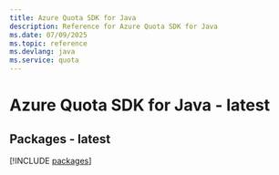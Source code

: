```yaml
---
title: Azure Quota SDK for Java
description: Reference for Azure Quota SDK for Java
ms.date: 07/09/2025
ms.topic: reference
ms.devlang: java
ms.service: quota
---
```

# Azure Quota SDK for Java - latest
## Packages - latest
[!INCLUDE [packages](quota-index.md)]